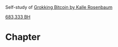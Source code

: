 Self-study of [Grokking Bitcoin by Kalle Rosenbaum](https://rosenbaum.se/book/grokking-bitcoin.html#ch07)

[683,333 BH](https://blockstream.info/block/00000000000000000000fd840e94f4996223307906e35792ba8d1255a4b7b898)

# Chapter 

